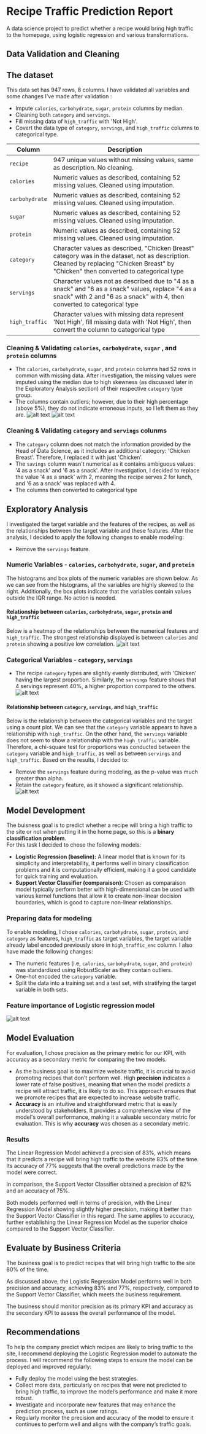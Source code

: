 # Recipe Traffic Prediction Report 

A data science project to predict whether a recipe would bring high traffic to the homepage, using logistic regression and various transformations.
## Data Validation and Cleaning
## The dataset
This data set has 947 rows, 8 columns. I have validated all variables and some changes I've made after validation :
- Impute `calories`, `carbohydrate`, `sugar`, `protein` columns by median.
- Cleaning both `category` and `servings`.
- Fill missing data of `high_traffic` with 'Not High'.
- Covert the data type of `category`, `servings`, and `high_traffic` columns to categorical type.

| Column | Description |
|--------|-------------|
| `recipe` | 947 unique values without missing values, same as description. No cleaning.|
| `calories` |  Numeric values as described, containing 52 missing values. Cleaned using imputation.|
| `carbohydrate` |Numeric values as described, containing 52 missing values. Cleaned using imputation.|
| `sugar` | Numeric values as described, containing 52 missing values. Cleaned using imputation.|
| `protein` | Numeric values as described, containing 52 missing values. Cleaned using imputation.|
| `category` | Character values as described, "Chicken Breast" category was in the dataset, not as description. Cleaned by replacing "Chicken Breast" by "Chicken" then converted to categorical type|
| `servings` | Character values not as described due to "4 as a snack" and "6 as a snack" values, replace "4 as a snack" with 2 and "6 as a snack" with 4, then converted to categorical type|
| `high_traffic` | Character values with missing data represent 'Not High', fill missing data with 'Not High', then convert the column to categorical type|
### Cleaning & Validating `calories`, `carbohydrate`, `sugar` , and `protein` columns
- The `calories`, `carbohydrate`, `sugar`, and `protein` columns had 52 rows in common with missing data. After investigation, the missing values were imputed using the median due to high skewness (as discussed later in the Exploratory Analysis section) of their respective `category` type group.
- The columns contain outliers; however, due to their high percentage (above 5%), they do not indicate erroneous inputs, so I left them as they are.
![alt text](assets/images/image.png)
![alt text](assets/images/image-1.png)
### Cleaning & Validating `category` and `servings` colunms
- The `category` column does not match the information provided by the Head of Data Science, as it includes an additional category: 'Chicken Breast'. Therefore, I replaced it with just 'Chicken'.
- The `savings` column wasn't numerical as it contains ambiguous values: '4 as a snack' and '6 as a snack'. After investigation, I decided to replace the value '4 as a snack' with 2, meaning the recipe serves 2 for lunch, and '6 as a snack' was replaced with 4.
- The columns then converted to categorical type
## Exploratory Analysis
I investigated the target variable and the features of the recipes, as well as the relationships between the target variable and these features. After the analysis, I decided to apply the following changes to enable modeling:

- Remove the `servings` feature.
### Numeric Variables - `calories`, `carbohydrate`, `sugar`, and `protein`
The histograms and box plots of the numeric variables are shown below. As we can see from the histograms, all the variables are highly skewed to the right. Additionally, the box plots indicate that the variables contain values outside the IQR range. No action is needed.
#### Relationship between `calories`, `carbohydrate`, `sugar`, `protein` and `high_traffic`
Below is a heatmap of the relationships between the numerical features and `high_traffic`. The strongest relationship displayed is between `calories` and `protein` showing a positive low correlation.
![alt text](assets/images/image-2.png)
### Categorical Variables - `category`, `servings`
- The recipe `category` types are slightly evenly distributed, with 'Chicken' having the largest proportion. Similarly, the `servings` feature shows that 4 servings represent 40%, a higher proportion compared to the others.
![alt text](assets/images/image-3.png)
#### Relationship between `category`, `servings`, and `high_traffic`
Below is the relationship between the categorical variables and the target using a count plot. We can see that the `category` variable appears to have a relationship with `high_traffic`. On the other hand, the `servings` variable does not seem to show a relationship with the `high_traffic` variable. Therefore, a chi-square test for proportions was conducted between the `category` variable and `high_traffic`, as well as between `servings` and `high_traffic`. Based on the results, I decided to:
- Remove the `servings` feature during modeling, as the p-value was much greater than alpha.
- Retain the `category` feature, as it showed a significant relationship.
![alt text](assets/images/image-4.png)
## Model Development
The buisness goal is to predict whether a recipe will bring a high traffic to the site or not when putting it in the home page, so this is a **binary classification problem**. <br> For this task I decided to chose the following models:
- **Logistic Regression (baseline):** A linear model that is known for its simplicity and interpretability, it performs well in binary classification problems and it is computationally efficient, making it a good candidate for quick training and evaluation.<br>
- **Support Vector Classifier (comparaison):** Chosen as comparaison model typically perform better with high-dimensional can be used with various kernel functions that allow it to create non-linear decision boundaries, which is good to capture non-linear relationships.
### Preparing data for modeling
To enable modeling, I chose `calories`, `carbohydrate`, `sugar`, `protein`, and `category` as features, `high_traffic` as target variables, the target variable already label encoded previously store in `high_traffic_enc` column. I also have made the following changes:

- The numeric features (i.e, `calories`, `carbohydrate`, `sugar`, and `protein`) was standardized using RobustScaler as they contain outliers.
- One-hot encoded the `category` variable.
- Split the data into a training set and a test set, with stratifying the target variable in both sets.
### Feature importance of Logistic regression model
![alt text](assets/images/image-5.png)
## Model Evaluation
For evaluation, I chose precision as the primary metric for our KPI, with accuracy as a secondary metric for comparing the two models.
- As the business goal is to maximize website traffic, it is crucial to avoid promoting recipes that don’t perform well. High **precision** indicates a lower rate of false positives, meaning that when the model predicts a recipe will attract traffic, it is likely to do so. This approach ensures that we promote recipes that are expected to increase website traffic.
- **Accuracy** is an intuitive and straightforward metric that is easily understood by stakeholders. It provides a comprehensive view of the model's overall performance, making it a valuable secondary metric for evaluation. This is why **accuracy** was chosen as a secondary metric.
### Results
The Linear Regression Model achieved a precision of 83%, which means that it predicts a recipe will bring high traffic to the website 83% of the time. Its accuracy of 77% suggests that the overall predictions made by the model were correct.

In comparison, the Support Vector Classifier obtained a precision of 82% and an accuracy of 75%.

Both models performed well in terms of precision, with the Linear Regression Model showing slightly higher precision, making it better than the Support Vector Classifier in this regard. The same applies to accuracy, further establishing the Linear Regression Model as the superior choice compared to the Support Vector Classifier.
## Evaluate by Business Criteria
The business goal is to predict recipes that will bring high traffic to the site 80% of the time.

As discussed above, the Logistic Regression Model performs well in both precision and accuracy, achieving 83% and 77%, respectively, compared to the Support Vector Classifier, which meets the business requirement.<br> 


The business should monitor precision as its primary KPI and accuracy as the secondary KPI to assess the overall performance of the model.
## Recommendations
To help the company predict which recipes are likely to bring traffic to the site, I recommend deploying the Logistic Regression model to automate the process. I will recommend the following steps to ensure the model can be deployed and improved regularly:
- Fully deploy the model using the best strategies.
- Collect more data, particularly on recipes that were not predicted to bring high traffic, to improve the model’s performance and make it more robust.
- Investigate and incorporate new features that may enhance the prediction process, such as user ratings.
- Regularly monitor the precision and accuracy of the model to ensure it continues to perform well and aligns with the company’s traffic goals.
